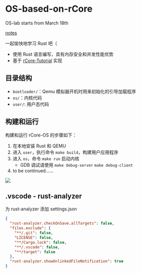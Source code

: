 # OS-based-on-rCore

OS-lab starts from March 18th

[notes](./notes/)

一起愉快地学习 Rust 吧（

- 使用 Rust 语言编写，具有内存安全和并发性能优势
- 基于 [rCore-Tutorial](https://rcore-os.github.io/rCore-Tutorial-Book-v3/index.html) 实现

## 目录结构

- `bootloader/`：Qemu 模拟器开机时用来初始化的引导加载程序
- `os/`：内核代码
- `user/`: 用户态代码

## 构建和运行

构建和运行 rCore-OS 的步骤如下：

1. 在本地安装 Rust 和 QEMU
2. 进入 `user`，执行命令 `make build`，构建用户应用程序
3. 进入 `os`，命令 `make run` 启动内核
   - GDB 调试请使用 `make debug-server` `make debug-client`
4. to be continued......

![](https://i.328888.xyz/2023/04/12/iXn4fQ.png)

## .vscode - rust-analyzer

为 rust-analyzer 添加 settings.json

```json
{
  "rust-analyzer.checkOnSave.allTargets": false,
  "files.exclude": {
    "**/.git": false,
    "LICENSE": false,
    "**/Cargo.lock": false,
    "**/.vscode": false,
    "**/target": false
  },
  "rust-analyzer.showUnlinkedFileNotification": true
}
```
